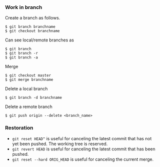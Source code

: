 ### Work in branch
Create a branch as follows.
```
$ git branch branchname
$ git checkout branchname
```
Can see local/remote branches as</br>
```
$ git branch
$ git branch -r
$ git branch -a
```
Merge</br>
```
$ git checkout master
$ git merge branchname

```
Delete a local branch</br>
```
$ git branch -d branchname
```
Delete a remote branch</br>
```
$ git push origin --delete <branch_name>
```
### Restoration
- `git reset HEAD^` is useful for canceling the latest commit that has not yet been pushed. The working tree is reserved.</br>
- `git revert HEAD` is useful for canceling the latest commit that has been pushed.</br>
- `git reset --hard ORIG_HEAD` is useful for canceling the current merge.</br>
